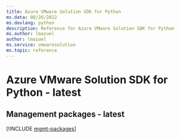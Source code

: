 ```yaml
---
title: Azure VMware Solution SDK for Python
ms.data: 08/26/2022
ms.devlang: python
description: Reference for Azure VMware Solution SDK for Python
ms.author: lmazuel
author: lmazuel
ms.service: vmwaresolution
ms.topic: reference
---
```

# Azure VMware Solution SDK for Python - latest

## Management packages - latest
[!INCLUDE [mgmt-packages](vmware-solution-mgmt-index.md)]